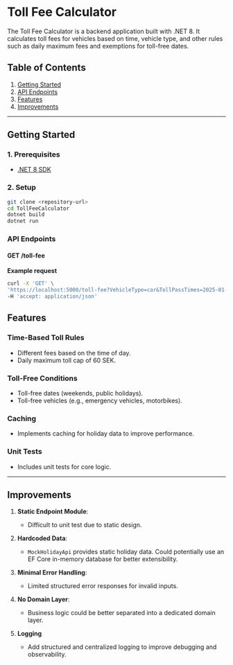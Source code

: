 # **Toll Fee Calculator**

The Toll Fee Calculator is a backend application built with .NET 8. It calculates toll fees for vehicles based on time, vehicle type, and other rules such as daily maximum fees and exemptions for toll-free dates.

## **Table of Contents**
1. [Getting Started](#getting-started)
2. [API Endpoints](#api-endpoints)
3. [Features](#features)
4. [Improvements](#improvements)

---

## **Getting Started**

### **1. Prerequisites**
- [.NET 8 SDK](https://dotnet.microsoft.com/download/dotnet/8.0)

### **2. Setup**

   ```bash
   git clone <repository-url>
   cd TollFeeCalculator
   dotnet build
   dotnet run
   ```
### API Endpoints

#### GET /toll-fee
 **Example request** 
   ```bash
curl -X 'GET' \
  'https://localhost:5000/toll-fee?VehicleType=car&TollPassTimes=2025-01-05T17%3A43%3A45.258Z' \
  -H 'accept: application/json'
 ```

## **Features**

### **Time-Based Toll Rules**
- Different fees based on the time of day.
- Daily maximum toll cap of 60 SEK.

### **Toll-Free Conditions**
- Toll-free dates (weekends, public holidays).
- Toll-free vehicles (e.g., emergency vehicles, motorbikes).

### **Caching**
- Implements caching for holiday data to improve performance.

### **Unit Tests**
- Includes unit tests for core logic.

---

## **Improvements**
1. **Static Endpoint Module**:
    - Difficult to unit test due to static design.

2. **Hardcoded Data**:
    - `MockHolidayApi` provides static holiday data. Could potentially use an EF Core in-memory database for better extensibility.

3. **Minimal Error Handling**:
    - Limited structured error responses for invalid inputs.

4. **No Domain Layer**:
    - Business logic could be better separated into a dedicated domain layer.

5. **Logging**
   - Add structured and centralized logging to improve debugging and observability.
